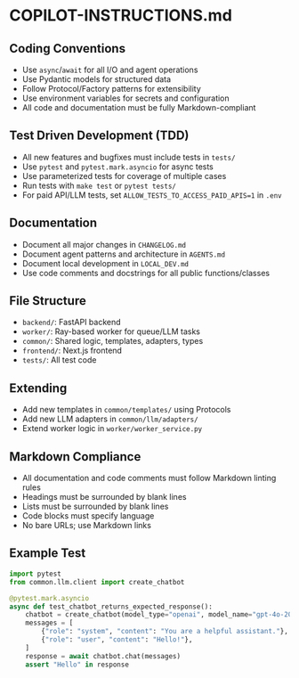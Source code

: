 # COPILOT-INSTRUCTIONS.md

## Coding Conventions

- Use `async`/`await` for all I/O and agent operations
- Use Pydantic models for structured data
- Follow Protocol/Factory patterns for extensibility
- Use environment variables for secrets and configuration
- All code and documentation must be fully Markdown-compliant

## Test Driven Development (TDD)

- All new features and bugfixes must include tests in `tests/`
- Use `pytest` and `pytest.mark.asyncio` for async tests
- Use parameterized tests for coverage of multiple cases
- Run tests with `make test` or `pytest tests/`
- For paid API/LLM tests, set `ALLOW_TESTS_TO_ACCESS_PAID_APIS=1` in `.env`

## Documentation

- Document all major changes in `CHANGELOG.md`
- Document agent patterns and architecture in `AGENTS.md`
- Document local development in `LOCAL_DEV.md`
- Use code comments and docstrings for all public functions/classes

## File Structure

- `backend/`: FastAPI backend
- `worker/`: Ray-based worker for queue/LLM tasks
- `common/`: Shared logic, templates, adapters, types
- `frontend/`: Next.js frontend
- `tests/`: All test code

## Extending

- Add new templates in `common/templates/` using Protocols
- Add new LLM adapters in `common/llm/adapters/`
- Extend worker logic in `worker/worker_service.py`

## Markdown Compliance

- All documentation and code comments must follow Markdown linting rules
- Headings must be surrounded by blank lines
- Lists must be surrounded by blank lines
- Code blocks must specify language
- No bare URLs; use Markdown links

## Example Test

```python
import pytest
from common.llm.client import create_chatbot

@pytest.mark.asyncio
async def test_chatbot_returns_expected_response():
    chatbot = create_chatbot(model_type="openai", model_name="gpt-4o-2024-08-06", temperature=0.0)
    messages = [
        {"role": "system", "content": "You are a helpful assistant."},
        {"role": "user", "content": "Hello!"},
    ]
    response = await chatbot.chat(messages)
    assert "Hello" in response
```
